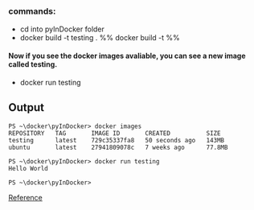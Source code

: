 # 

### commands:

- cd into pyInDocker folder
- docker build -t testing . %% docker build -t <build file> <path to files> %%

#### Now if you see the docker images avaliable, you can see a new image called testing.

- docker run testing

## Output
```
PS ~\docker\pyInDocker> docker images
REPOSITORY   TAG       IMAGE ID       CREATED          SIZE
testing      latest    729c35337fa8   50 seconds ago   143MB
ubuntu       latest    27941809078c   7 weeks ago      77.8MB

PS ~\docker\pyInDocker> docker run testing  
Hello World

PS ~\docker\pyInDocker> 
```


[Reference](https://youtu.be/uvTl6GefR9o)